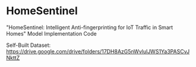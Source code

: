 # HomeSentinel

"HomeSentinel: Intelligent Anti-fingerprinting for IoT Traffic in Smart Homes" Model Implementation Code

Self-Built Dataset: https://drive.google.com/drive/folders/17DH8AzG5nWvlulJWS1Ya3PASCvJNkttZ
